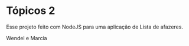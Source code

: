 # Tópicos 2

Esse projeto feito com NodeJS para uma aplicação de Lista de afazeres.

Wendel e Marcia